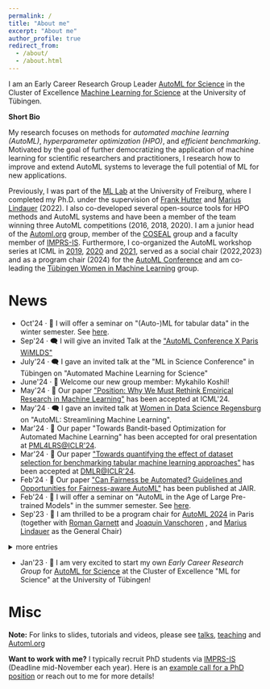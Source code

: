 ```yaml
---
permalink: /
title: "About me"
excerpt: "About me"
author_profile: true
redirect_from: 
  - /about/
  - /about.html
---
```


I am an Early Career Research Group Leader [AutoML for Science](https://uni-tuebingen.de/en/research/core-research/cluster-of-excellence-machine-learning/research/research/cluster-research-groups/research-groups/automl-for-science/) in the Cluster of 
Excellence [Machine Learning for Science](https://uni-tuebingen.de/en/research/core-research/cluster-of-excellence-machine-learning/home/) at the University of Tübingen.

**Short Bio** 

My research focuses on methods for *automated machine learning (AutoML)*, *hyperparameter optimization (HPO)*, and *efficient 
benchmarking*. Motivated by the goal of further democratizing the application of machine learning for scientific researchers 
and practitioners, I research how to improve and extend AutoML systems to leverage the full potential of ML for new applications.

Previously, I was part of the [ML Lab](https://ml.informatik.uni-freiburg.de/) at the University of Freiburg, where 
I completed my Ph.D. under the supervision of [Frank Hutter](https://ml.informatik.uni-freiburg.de/profile/hutter/) 
and [Marius Lindauer](https://www.ai.uni-hannover.de/de/institut/team/lindauer) (2022). I also co-developed several 
open-source tools for HPO methods and AutoML systems and have been a member of the team winning three AutoML 
competitions (2016, 2018, 2020). I am a junior head of the [Automl.org](automl.org) group, member of the [COSEAL](https://www.coseal.net/) group and a faculty member of [IMPRS-IS](https://imprs.is.mpg.de/). 
Furthermore, I co-organized the AutoML workshop series at ICML in [2019](https://sites.google.com/view/automl2019icml/), [2020](https://sites.google.com/view/automl2020/home) 
and [2021](https://sites.google.com/view/automl2021), served as a social chair (2022,2023) and as a program chair (2024) for the [AutoML Conference](www.automl.cc) and am co-leading the [Tübingen Women in Machine Learning](https://tuewiml.github.io/) group. 

News
====

<ul>
  <li> Oct'24 · 📓 I will offer a seminar on "(Auto-)ML for tabular data" in the winter semester. See <a href="https://keggensperger.github.io/teaching/2024-winter-seminar">here</a>.</li>
  <li> Sep'24 · 🗨️ I will give an invited Talk at the <a href="https://www.meetup.com/paris-women-in-machine-learning-data-science/events/302432984/">"AutoML Conference X Paris WiMLDS"</a></li>
  <li> July'24 · 🗨️ I gave an invited talk at the "ML in Science Conference" in Tübingen on "Automated Machine Learning for Science" </li>
  <li> June'24 · 👋 Welcome our new group member: Mykahilo Koshil! </li>  
  <li> May'24 · 📝 Our paper <a href="https://arxiv.org/abs/2405.02200">"Position: Why We Must Rethink Empirical Research in Machine Learning"</a> has been accepted at ICML'24.</li>
  <li> May'24 · 🗨️ I gave an invited talk at <a href="https://www.wids-regensburg.de/">Women in Data Science Regensburg</a> on "AutoML: Streamlining Machine Learning".</li>
  <li> Mar'24 · 📝 Our paper "Towards Bandit-based Optimization for Automated Machine Learning" has been accepted for oral presentation at <a href="https://pml4dc.github.io/iclr2024/">PML4LRS@ICLR'24</a>.</li>
  <li> Mar'24 · 📝 Our paper <a href="https://openreview.net/forum?id=ACLLU9nQ2E">"Towards quantifying the effect of dataset selection for benchmarking tabular machine learning approaches"</a> has been accepted at <a href="https://dmlr.ai/">DMLR@ICLR'24</a>.</li>
  <li> Feb'24 · 📝 Our paper <a href="https://jair.org/index.php/jair/article/view/14747">"Can Fairness be Automated? Guidelines and Opportunities for Fairness-aware AutoML"</a> has been published at JAIR.</li>
  <li> Feb'24 · 📓 I will offer a seminar on "AutoML in the Age of Large Pre-trained Models" in the summer semester. See <a href="https://keggensperger.github.io/teaching/2024-summer-seminar">here</a>.</li>
  <li> Sep'23 · 🥳 I am thrilled to be a program chair for <a href="https://2024.automl.cc/">AutoML 2024</a> in Paris (together with <a href="https://www.cse.wustl.edu/~garnett/">Roman Garnett</a> and <a href="https://joaquinvanschoren.github.io">Joaquin Vanschoren</a>
, and <a href="https://www.ai.uni-hannover.de/de/institut/team/lindauer/">Marius Lindauer</a> as the General Chair) </li>
</ul>

<details>
	<summary>more entries</summary>
<ul>
  <li> 9th Nov'23 · 🗨️ Together with <a href="https://www.ai.uni-hannover.de/de/institut/team/lindauer/">Marius Lindauer</a> I gave a talk at <a href="https://www.m3-konferenz.de/veranstaltung-21316-se-0-hyperparameter-optimieren-mit-automl.html">MLOps'23</a>: "Hyperparameter Optimieren mit AutoML"</li>  
  <li> 15th Sep'23 · 👋 Welcome my first group member: Amir Rezaei Balef! </li>
  <li> Sep'23 · 📓 I offer a seminar on "Automated Machine Learning and Hyperparameter Optimization" in the winter semester. Find all details <a href="https://keggensperger.github.io/teaching/2023-winter-seminar">here</a>.</li>
  <li> 12th-15th Sept'23 · 🥳 Together with <a href="https://www.slds.stat.uni-muenchen.de/people/feurer/">Matthias Feurer</a> I am organizing the social program for AutoML 2023! Find all details <a href="automl.cc">here</a>.</li>
  <li> July'23 · 🗨️ Together with <a href="https://www.ai.uni-hannover.de/de/institut/team/lindauer/">Marius Lindauer</a> I will give a lecture on "AutoML: Accelerating Research on and Development of AI Applications" at the <a href="https://essai.ijs.si/">ESSAI Summer School</a>! </li> 
  <li> June'23 · 🗨️ Together with <a href="https://ml.informatik.uni-freiburg.de/profile/bergman/">Eddie Bergman</a> I gave a *Hands-On Session* at the <a href="https://freiburg-ai.github.io/">nextgen_AI</a> Freiburg workshop: "Automated Machine Learning with Auto-sklearn" </li>
  <li> Jan'23 · 📝 Our paper <a href="https://arxiv.org/abs/2212.04183">Mind the Gap: Measuring Generalization Performance Across Multiple Objectives</a> got accepted at IDA 2023. </li>
  <li> Jan'23 · 📝 Our paper <a href="https://openreview.net/forum?id=cp5PvcI6w8_&referrer=%5BAuthor%20Console%5D(%2Fgroup%3Fid%3DICLR.cc%2F2023%2FConference%2FAuthors%23your-submissions">TabPFN: A Transformer That Solves Small Tabular Classification Problems in a Second</a> got accepted to ICLR 2023. </li> 
</ul>
</details>

<ul>
 <li> Jan'23 · 🥳 I am very excited to start my own <i>Early Career Research Group</i> for <a href="https://uni-tuebingen.de/en/research/core-research/cluster-of-excellence-machine-learning/research/research/cluster-research-groups/research-groups/automl-for-science/">AutoML for Science</a> at the Cluster of Excellence "ML for Science" at the University of Tübingen! </li>
</ul>

Misc
====

**Note:** For links to slides, tutorials and videos, please see [talks](https://keggensperger.github.io/talks/), [teaching](https://keggensperger.github.io/teaching/) and [Automl.org](Automl.org)

**Want to work with me?** I typically recruit PhD students via [IMPRS-IS](https://imprs.is.mpg.de/) (Deadline mid-November each year). Here is an [example call for a PhD position](https://keggensperger.github.io/files/2023_JobPosting.pdf) or reach out to me for more details! 
